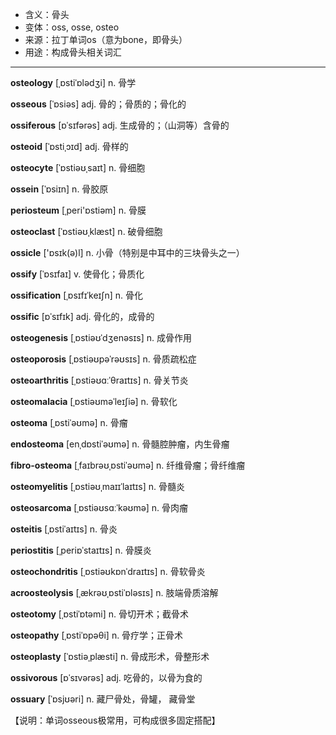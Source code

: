 - <span class="definition">含义：骨头</span>
- <span class="definition">变体：oss, osse, osteo</span>
- <span class="definition">来源：拉丁单词os（意为bone，即骨头）</span>
- <span class="definition">用途：构成骨头相关词汇</span>


---


<span class="vocabulary">**osteology**</span> [ˌɒstiˈɒlədʒi] n. 骨学

<span class="vocabulary">**osseous**</span> [ˈɒsiəs] adj. 骨的；骨质的；骨化的

<span class="vocabulary">**ossiferous**</span> [ɒˈsɪfərəs] adj. 生成骨的；（山洞等）含骨的

<span class="vocabulary">**osteoid**</span> [ˈɒstiˌɔɪd] adj. 骨样的

<span class="vocabulary">**osteocyte**</span> [ˈɒstiəʊˌsaɪt] n. 骨细胞

<span class="vocabulary">**ossein**</span> [ˈɒsiɪn] n. 骨胶原

<span class="vocabulary">**periosteum**</span> [ˌperi'ɒstiəm] n. 骨膜

<span class="vocabulary">**osteoclast**</span> [ˈɒstiəʊˌklæst] n. 破骨细胞

<span class="vocabulary">**ossicle**</span> ['ɒsɪk(ə)l] n. 小骨（特别是中耳中的三块骨头之一）

<span class="vocabulary">**ossify**</span> [ˈɒsɪfaɪ] v. 使骨化；骨质化

<span class="vocabulary">**ossification**</span> [ˌɒsɪfɪˈkeɪʃn] n. 骨化

<span class="vocabulary">**ossific**</span> [ɒˈsɪfɪk] adj. 骨化的，成骨的

<span class="vocabulary">**osteogenesis**</span> [ˌɒstiəʊˈdʒenәsɪs] n. 成骨作用

<span class="vocabulary">**osteoporosis**</span> [ˌɒstiəʊpəˈrəʊsɪs] n. 骨质疏松症

<span class="vocabulary">**osteoarthritis**</span> [ˌɒstiəʊɑːˈθraɪtɪs] n. 骨关节炎

<span class="vocabulary">**osteomalacia**</span> [ˌɒstiəʊməˈleɪʃiə] n. 骨软化

<span class="vocabulary">**osteoma**</span> [ˌɒstiˈəʊmə] n. 骨瘤

<span class="vocabulary">**endosteoma**</span> [enˌdɒstiˈəʊmə] n. 骨髓腔肿瘤，内生骨瘤

<span class="vocabulary">**fibro-osteoma**</span> [ˌfaɪbrəʊˌɒstiˈəʊmə] n. 纤维骨瘤；骨纤维瘤

<span class="vocabulary">**osteomyelitis**</span> [ˌɒstiəʊˌmaɪɪˈlaɪtɪs] n. 骨髓炎

<span class="vocabulary">**osteosarcoma**</span> [ˌɒstiəʊsɑːˈkəʊmə] n. 骨肉瘤

<span class="vocabulary">**osteitis**</span> [ˌɒstiˈaɪtɪs] n. 骨炎

<span class="vocabulary">**periostitis**</span> [ˌperiɒˈstaɪtɪs] n. 骨膜炎

<span class="vocabulary">**osteochondritis**</span> [ˌɒstiəʊkɒnˈdraɪtɪs] n. 骨软骨炎

<span class="vocabulary">**acroosteolysis**</span> [ˌækrəʊˌɒstiˈɒlәsɪs] n. 肢端骨质溶解

<span class="vocabulary">**osteotomy**</span> [ˌɒstiˈɒtəmi] n. 骨切开术；截骨术

<span class="vocabulary">**osteopathy**</span> [ˌɒstiˈɒpəθi] n. 骨疗学；正骨术

<span class="vocabulary">**osteoplasty**</span> [ˈɒstiəˌplæsti] n. 骨成形术，骨整形术

<span class="vocabulary">**ossivorous**</span> [ɒˈsɪvərəs] adj. 吃骨的，以骨为食的

<span class="vocabulary">**ossuary**</span> [ˈɒsjʊəri] n. 藏尸骨处，骨罐， 藏骨堂

【说明：单词osseous极常用，可构成很多固定搭配】
